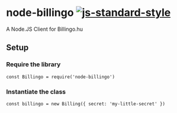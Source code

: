 # node-billingo [![js-standard-style](https://img.shields.io/badge/code%20style-standard-brightgreen.svg)](http://standardjs.com/)

A Node.JS Client for Billingo.hu

## Setup

### Require the library

```
const Billingo = require('node-billingo')
```

### Instantiate the class
```
const billingo = new Billing({ secret: 'my-little-secret' })
```
